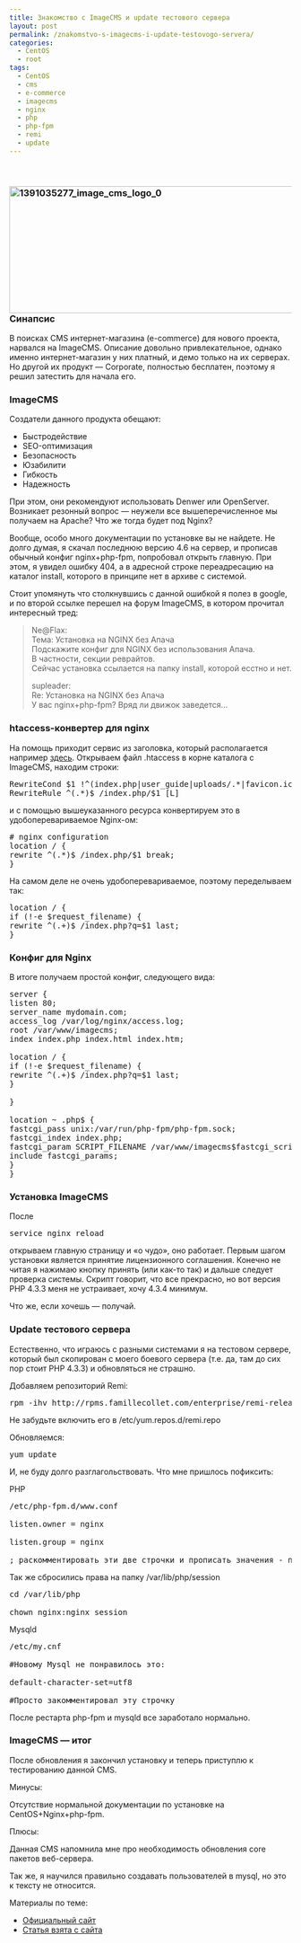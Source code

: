 ```yaml
---
title: Знакомство с ImageCMS и update тестового сервера
layout: post
permalink: /znakomstvo-s-imagecms-i-update-testovogo-servera/
categories:
  - CentOS
  - root
tags:
  - CentOS
  - cms
  - e-commerce
  - imagecms
  - nginx
  - php
  - php-fpm
  - remi
  - update
---
```

&nbsp;

### <a href="http://res.cloudinary.com/doam-ru/image/upload/v1409069971/1391035277_image_cms_logo_0_r7auti.png" rel="lightbox[797]" title="1391035277_image_cms_logo_0"><img class="aligncenter wp-image-813 size-full" src="http://res.cloudinary.com/doam-ru/image/upload/v1409069971/1391035277_image_cms_logo_0_r7auti.png" alt="1391035277_image_cms_logo_0" width="800" height="226" /></a>Синапсис

В поисках CMS интернет-магазина (e-commerce) для нового проекта, нарвался на ImageCMS. Описание довольно привлекательное, однако именно интернет-магазин у них платный, и демо только на их серверах. Но другой их продукт &#8212; Corporate, полностью бесплатен, поэтому я решил затестить для начала его.

<!--more-->

### ImageCMS

Создатели данного продукта обещают:

  * Быстродействие
  * SEO-оптимизация
  * Безопасность
  * Юзабилити
  * Гибкость
  * Надежность

При этом, они рекомендуют использовать Denwer или OpenServer. Возникает резонный вопрос &#8212; неужели все вышеперечисленное мы получаем на Apache? Что же тогда будет под Nginx?

Вообще, особо много документации по установке вы не найдете. Не долго думая, я скачал последнюю версию 4.6 на сервер, и прописав обычный конфиг nginx+php-fpm, попробовал открыть главную. При этом, я увидел ошибку 404, а в адресной строке переадресацию на каталог install, которого в принципе нет в архиве с системой.

Стоит упомянуть что столкнувшись с данной ошибкой я полез в google, и по второй ссылке перешел на форум ImageCMS, в котором прочитал интересный тред:

> <div id="pc12204" class="title-h4">
>   Ne@Flax:
> </div>
> 
> <div class="title-h4">
>   Тема: Установка на NGINX без Апача
> </div>
> 
> <div class="entry-content">
>   Подскажите конфиг для NGINX без использования Апача.<br /> В частности, секции реврайтов.<br /> Сейчас установка ссылается на папку install, которой есстно и нет.</p> 
>   
>   <div id="pc12216" class="title-h4">
>     supleader:
>   </div>
>   
>   <div class="title-h4">
>     Re: Установка на NGINX без Апача
>   </div>
>   
>   <div class="entry-content">
>     У вас nginx+php-fpm? Вряд ли движок заведется&#8230;
>   </div>
> </div>

### htaccess-конвертер для nginx

На помощь приходит сервис из заголовка, который располагается например <a href="http://winginx.com/ru/htaccess" target="_blank">здесь</a>. Открываем файл .htaccess в корне каталога с ImageCMS, находим строки:

<pre>RewriteCond $1 !^(index.php|user_guide|uploads/.*|favicon.ico|docs|favicon.png|captcha/.*|application/modules/.*/templates|application/modules/.*/assets/js|application/modules/.*/assets/css|application/modules/.*/assets/images|CHANGELOG.xml|templates|js|robots.txt)
RewriteRule ^(.*)$ /index.php/$1 [L]</pre>

и с помощью вышеуказанного ресурса конвертируем это в удобоперевариваемое Nginx-ом:

<pre># nginx configuration
location / {
rewrite ^(.*)$ /index.php/$1 break;
}</pre>

На самом деле не очень удобоперевариваемое, поэтому переделываем так:

<pre>location / {
if (!-e $request_filename) {
rewrite ^(.+)$ /index.php?q=$1 last;
}</pre>

### Конфиг для Nginx

В итоге получаем простой конфиг, следующего вида:

<pre>server {
listen 80;
server_name mydomain.com;
access_log /var/log/nginx/access.log;
root /var/www/imagecms;
index index.php index.html index.htm;

location / {
if (!-e $request_filename) {
rewrite ^(.+)$ /index.php?q=$1 last;
}

}

location ~ .php$ {
fastcgi_pass unix:/var/run/php-fpm/php-fpm.sock;
fastcgi_index index.php;
fastcgi_param SCRIPT_FILENAME /var/www/imagecms$fastcgi_script_name;
include fastcgi_params;
}
}
</pre>

### Установка ImageCMS

После

<pre>service nginx reload</pre>

открываем главную страницу и &#171;о чудо&#187;, оно работает. Первым шагом установки является принятие лицензионного соглашения. Конечно не читая я нажимаю кнопку принять (или как-то так) и дальше следует проверка системы. Скрипт говорит, что все прекрасно, но вот версия PHP 4.3.3 меня не устраивает, хочу 4.3.4 минимум.

Что же, если хочешь &#8212; получай.

### Update тестового сервера

Естественно, что играюсь с разными системами я на тестовом сервере, который был скопирован с моего боевого сервера (т.е. да, там до сих пор стоит PHP 4.3.3) и обновляться не страшно.

Добавляем репозиторий Remi:

<pre>rpm -ihv http://rpms.famillecollet.com/enterprise/remi-release-6.rpm</pre>

Не забудьте включить его в /etc/yum.repos.d/remi.repo

Обновляемся:

<pre>yum update</pre>

И, не буду долго разглагольствовать. Что мне пришлось пофиксить:

PHP

<pre>/etc/php-fpm.d/www.conf

listen.owner = nginx

listen.group = nginx

; раскомментировать эти две строчки и прописать значения - пользователя из-под которого работает Nginx
</pre>

Так же сбросились права на папку /var/lib/php/session

<pre>cd /var/lib/php

chown nginx:nginx session
</pre>

Mysqld

<pre>/etc/my.cnf

#Новому Mysql не понравилось это:

default-character-set=utf8

#Просто закомментировал эту строчку
</pre>

После рестарта php-fpm и mysqld все заработало нормально.

### ImageCMS &#8212; итог

После обновления я закончил установку и теперь приступлю к тестированию данной CMS.

Минусы:

Отсутствие нормальной документации по установке на CentOS+Nginx+php-fpm.

Плюсы:

Данная CMS напомнила мне про необходимость обновления core пакетов веб-сервера.

Так же, я научился правильно создавать пользователей в mysql, но это к тексту не относится.

Материалы по теме:

  * <a href="http://www.imagecms.net/" target="_blank">Официальный сайт</a>
  * <a href="http://www.nginxtips.ru/znakomstvo-s-imagecms/" target="_blank">Статья взята с сайта</a>